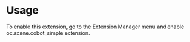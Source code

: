 # Usage

To enable this extension, go to the Extension Manager menu and enable oc.scene.cobot_simple extension.
